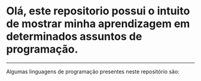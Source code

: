 # Olá, este repositorio possui o intuito de mostrar minha aprendizagem em determinados assuntos de programação.
---
Algumas linguagens de programação presentes neste repositório são:


